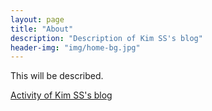 ```yaml
---
layout: page
title: "About"
description: "Description of Kim SS's blog"
header-img: "img/home-bg.jpg"
---
```


This will be described.

[Activity of Kim SS's blog](https://github.com/kisudsoe/kisudsoe.github.io/pulse)
